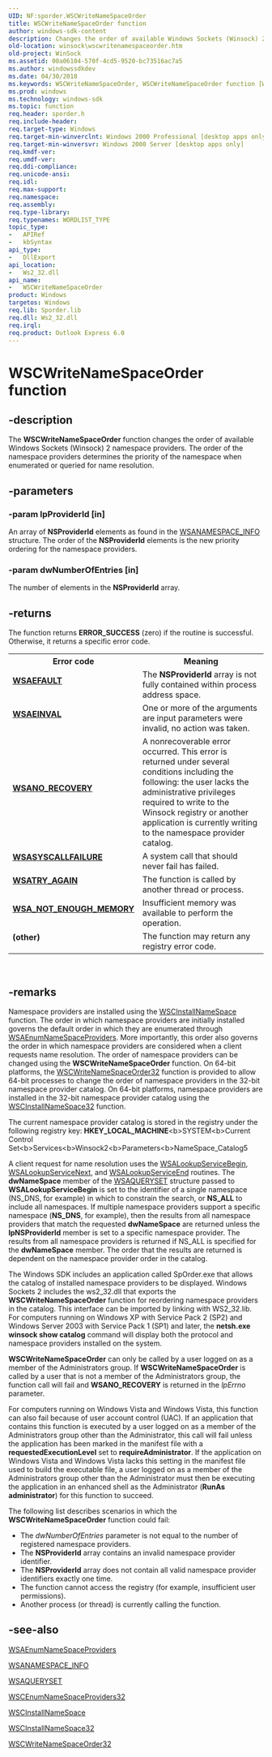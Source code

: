 ```yaml
---
UID: NF:sporder.WSCWriteNameSpaceOrder
title: WSCWriteNameSpaceOrder function
author: windows-sdk-content
description: Changes the order of available Windows Sockets (Winsock) 2 namespace providers. The order of the namespace providers determines the priority of the namespace when enumerated or queried for name resolution.
old-location: winsock\wscwritenamespaceorder.htm
old-project: WinSock
ms.assetid: 00a06104-570f-4cd5-9520-bc73516ac7a5
ms.author: windowssdkdev
ms.date: 04/30/2018
ms.keywords: WSCWriteNameSpaceOrder, WSCWriteNameSpaceOrder function [Winsock], sporder/WSCWriteNameSpaceOrder, winsock.wscwritenamespaceorder
ms.prod: windows
ms.technology: windows-sdk
ms.topic: function
req.header: sporder.h
req.include-header: 
req.target-type: Windows
req.target-min-winverclnt: Windows 2000 Professional [desktop apps only]
req.target-min-winversvr: Windows 2000 Server [desktop apps only]
req.kmdf-ver: 
req.umdf-ver: 
req.ddi-compliance: 
req.unicode-ansi: 
req.idl: 
req.max-support: 
req.namespace: 
req.assembly: 
req.type-library: 
req.typenames: WORDLIST_TYPE
topic_type:
-	APIRef
-	kbSyntax
api_type:
-	DllExport
api_location:
-	Ws2_32.dll
api_name:
-	WSCWriteNameSpaceOrder
product: Windows
targetos: Windows
req.lib: Sporder.lib
req.dll: Ws2_32.dll
req.irql: 
req.product: Outlook Express 6.0
---
```


# WSCWriteNameSpaceOrder function


## -description


The 
<b>WSCWriteNameSpaceOrder</b> function changes the order of available Windows Sockets (Winsock) 2 namespace providers. The order of the namespace providers determines the priority of the namespace when enumerated or queried for name resolution.


## -parameters




### -param lpProviderId [in]

An array of <b>NSProviderId</b> elements as found in the <a href="https://msdn.microsoft.com/a5c76657-df62-471a-95e9-8017cad47b00">WSANAMESPACE_INFO</a>
      structure.  The order of the <b>NSProviderId</b> elements is the new
      priority ordering for the namespace providers.


### -param dwNumberOfEntries [in]

The number of elements in the <b>NSProviderId</b> array.


## -returns



The function returns <b>ERROR_SUCCESS</b> (zero) if the routine is successful. Otherwise, it returns a specific error code.

<table>
<tr>
<th>Error code</th>
<th>Meaning</th>
</tr>
<tr>
<td width="40%">
<dl>
<dt><b><a href="windows_sockets_error_codes_2.htm">WSAEFAULT</a></b></dt>
</dl>
</td>
<td width="60%">
The <b>NSProviderId</b> array is not fully contained within process address space.

</td>
</tr>
<tr>
<td width="40%">
<dl>
<dt><b><a href="windows_sockets_error_codes_2.htm">WSAEINVAL</a></b></dt>
</dl>
</td>
<td width="60%">
One or more of the arguments are input parameters were invalid, no action was taken.

</td>
</tr>
<tr>
<td width="40%">
<dl>
<dt><b><a href="windows_sockets_error_codes_2.htm">WSANO_RECOVERY</a></b></dt>
</dl>
</td>
<td width="60%">
A nonrecoverable error occurred. This error is returned under several conditions including the following: the user lacks the administrative privileges required to write to the  Winsock registry or another application is currently writing to the namespace provider catalog.

</td>
</tr>
<tr>
<td width="40%">
<dl>
<dt><b><a href="windows_sockets_error_codes_2.htm">WSASYSCALLFAILURE</a></b></dt>
</dl>
</td>
<td width="60%">
A system call that should never fail has failed.

</td>
</tr>
<tr>
<td width="40%">
<dl>
<dt><b><a href="windows_sockets_error_codes_2.htm"> WSATRY_AGAIN</a></b></dt>
</dl>
</td>
<td width="60%">
The function is called by another thread or process.

</td>
</tr>
<tr>
<td width="40%">
<dl>
<dt><b><a href="windows_sockets_error_codes_2.htm">WSA_NOT_ENOUGH_MEMORY</a></b></dt>
</dl>
</td>
<td width="60%">
Insufficient memory was available to perform the operation. 


</td>
</tr>
<tr>
<td width="40%">
<dl>
<dt><b>(other)</b></dt>
</dl>
</td>
<td width="60%">
The function may return any registry error code.

</td>
</tr>
</table>
 




## -remarks



Namespace providers are installed using the <a href="https://msdn.microsoft.com/f17f6174-879e-45e7-a250-975d1ee24fe0">WSCInstallNameSpace</a> function. The order in which namespace providers are initially installed governs the default order in which they are enumerated through 
 <a href="https://msdn.microsoft.com/f5b6cd42-c5cb-43b6-bb96-fd260217e252">WSAEnumNameSpaceProviders</a>.  More importantly, this order also governs the order in which namespace providers are considered when a client requests name resolution. The order of namespace providers can be changed using the <b>WSCWriteNameSpaceOrder</b> function. On 64-bit platforms, the <a href="https://msdn.microsoft.com/a5b15d28-8137-42bf-8f2a-7c6b5a8a63c2">WSCWriteNameSpaceOrder32</a> function is provided to allow 64-bit processes to change the order of namespace providers in the 32-bit namespace provider catalog. On 64-bit platforms, namespace providers are installed in the 32-bit namespace provider catalog using the <a href="https://msdn.microsoft.com/b107fbe6-bbfb-45be-8419-4d85d3c4e80c">WSCInstallNameSpace32</a> function. 

The current namespace provider catalog is stored in the registry under the following registry key: <b>HKEY_LOCAL_MACHINE</b>\<b>SYSTEM</b>\<b>Current Control Set</b>\<b>Services</b>\<b>Winsock2</b>\<b>Parameters</b>\<b>NameSpace_Catalog5</b>



A client request for name resolution uses the <a href="https://msdn.microsoft.com/448309ef-b9dd-4960-8016-d26691df59ec">WSALookupServiceBegin</a>, <a href="https://msdn.microsoft.com/ab4f1830-b38d-4224-a6a9-6d4512245ad6">WSALookupServiceNext</a>, and <a href="https://msdn.microsoft.com/f9d2ac54-a818-464d-918e-80ebb5b1b106">WSALookupServiceEnd</a> routines. The <b>dwNameSpace</b> member of the <a href="https://msdn.microsoft.com/6c81fbba-aaf4-49ca-ab79-b6fe5dfb0076">WSAQUERYSET</a> structure passed to <b>WSALookupServiceBegin</b> is set to the identifier of a single namespace (NS_DNS, for example) in which to constrain the search, or <b>NS_ALL</b> to include all namespaces. If multiple namespace providers support a specific namespace (<b>NS_DNS</b>, for example), then the results from all namespace providers that match the requested <b>dwNameSpace</b> are returned unless the <b>lpNSProviderId</b> 
member is set to a specific namespace provider. The results from all namespace providers is returned if NS_ALL is specified for the <b>dwNameSpace</b> member. The order that the results are returned is dependent on the namespace provider order in the catalog.  

The Windows SDK includes an application called SpOrder.exe that allows the catalog of installed namespace providers to be displayed. Windows Sockets 2 includes the ws2_32.dll that exports the  <b>WSCWriteNameSpaceOrder</b> function for reordering namespace providers in the catalog. This interface can be imported by linking with WS2_32.lib. For computers running on Windows XP with Service Pack 2 (SP2) and Windows Server 2003 with Service Pack 1 (SP1) and later, the <b>netsh.exe winsock show catalog</b> command will display both the protocol and namespace providers installed on the system.

<b>WSCWriteNameSpaceOrder</b> can only be called by a user logged on as a member of the Administrators group. If <b>WSCWriteNameSpaceOrder</b> is called by a user that is not a member of the Administrators group, the function call will fail and <b>WSANO_RECOVERY</b> is returned in the <i>lpErrno</i> parameter.

For computers running on Windows Vista and Windows Vista, this function can also fail because of user account control (UAC). If an application that contains this function is executed by a user logged on as a member of the Administrators group other than the Administrator, this call will fail unless the application has been marked in the manifest file with a <b>requestedExecutionLevel</b> set to <b>requireAdministrator</b>. If the application on Windows Vista and Windows Vista lacks this setting in the manifest file used to build the executable file, a user logged on as a member of the Administrators group other than the Administrator must then be executing the application in an enhanced shell as the  Administrator (<b>RunAs administrator</b>) for this function to succeed.

The following list describes scenarios in which the 
<b>WSCWriteNameSpaceOrder</b> function could fail:

<ul>
<li>The <i>dwNumberOfEntries</i> parameter is not equal to the number of registered namespace providers.</li>
<li>The <b>NSProviderId</b> array contains an invalid namespace provider identifier.</li>
<li>The <b>NSProviderId</b> array does not contain all valid namespace provider identifiers exactly one time.</li>
<li>The function cannot access the registry (for example, insufficient user permissions).</li>
<li>Another process (or thread) is currently calling the function.</li>
</ul>



## -see-also




<a href="https://msdn.microsoft.com/f5b6cd42-c5cb-43b6-bb96-fd260217e252">WSAEnumNameSpaceProviders</a>



<a href="https://msdn.microsoft.com/a5c76657-df62-471a-95e9-8017cad47b00">WSANAMESPACE_INFO</a>



<a href="https://msdn.microsoft.com/6c81fbba-aaf4-49ca-ab79-b6fe5dfb0076">WSAQUERYSET</a>



<a href="https://msdn.microsoft.com/792737d9-231d-4524-b1a6-b9904951d5b4">WSCEnumNameSpaceProviders32</a>



<a href="https://msdn.microsoft.com/f17f6174-879e-45e7-a250-975d1ee24fe0">WSCInstallNameSpace</a>



<a href="https://msdn.microsoft.com/b107fbe6-bbfb-45be-8419-4d85d3c4e80c">WSCInstallNameSpace32</a>



<a href="https://msdn.microsoft.com/a5b15d28-8137-42bf-8f2a-7c6b5a8a63c2">WSCWriteNameSpaceOrder32</a>
 

 

